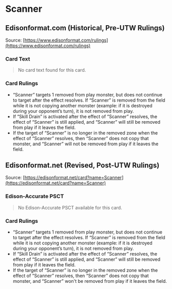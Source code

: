 # Scanner

## Edisonformat.com (Historical, Pre-UTW Rulings)

Source: [https://www.edisonformat.com/rulings](https://www.edisonformat.com/rulings)

### Card Text

> No card text found for this card.

### Card Rulings

*   “Scanner” targets 1 removed from play monster, but does not continue to target after the effect resolves. If “Scanner” is removed from the field while it is not copying another monster (example: if it is destroyed during your opponent’s turn), it is not removed from play.
*   If “Skill Drain” is activated after the effect of “Scanner” resolves, the effect of “Scanner” is still applied, and “Scanner” will still be removed from play if it leaves the field.
*   If the target of “Scanner” is no longer in the removed zone when the effect of “Scanner” resolves, then “Scanner” does not copy that monster, and “Scanner” will not be removed from play if it leaves the field.

## Edisonformat.net (Revised, Post-UTW Rulings)

Source: [https://edisonformat.net/card?name=Scanner](https://edisonformat.net/card?name=Scanner)

### Edison-Accurate PSCT

> No Edison-Accurate PSCT available for this card.

### Card Rulings

*   “Scanner” targets 1 removed from play monster, but does not continue to target after the effect resolves. If “Scanner” is removed from the field while it is not copying another monster (example: if it is destroyed during your opponent’s turn), it is not removed from play.
*   If “Skill Drain” is activated after the effect of “Scanner” resolves, the effect of “Scanner” is still applied, and “Scanner” will still be removed from play if it leaves the field.
*   If the target of “Scanner” is no longer in the removed zone when the effect of “Scanner” resolves, then “Scanner” does not copy that monster, and “Scanner” won't be removed from play if it leaves the field.
            